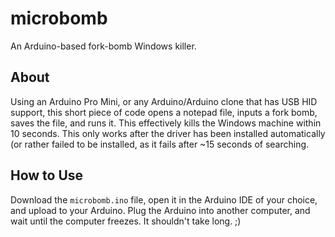# microbomb
An Arduino-based fork-bomb Windows killer.

## About
Using an Arduino Pro Mini, or any Arduino/Arduino clone that has USB HID support, this short piece of code opens a notepad file, inputs a fork bomb, saves the file, and runs it. This effectively kills the Windows machine within 10 seconds.
This only works after the driver has been installed automatically (or rather failed to be installed, as it fails after ~15 seconds of searching.

## How to Use
Download the `microbomb.ino` file, open it in the Arduino IDE of your choice, and upload to your Arduino.
Plug the Arduino into another computer, and wait until the computer freezes. It shouldn't take long. ;)
